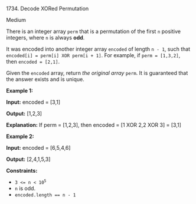 1734\. Decode XORed Permutation

Medium

There is an integer array `perm` that is a permutation of the first `n` positive integers, where `n` is always **odd**.

It was encoded into another integer array `encoded` of length `n - 1`, such that `encoded[i] = perm[i] XOR perm[i + 1]`. For example, if `perm = [1,3,2]`, then `encoded = [2,1]`.

Given the `encoded` array, return _the original array_ `perm`. It is guaranteed that the answer exists and is unique.

**Example 1:**

**Input:** encoded = [3,1]

**Output:** [1,2,3]

**Explanation:** If perm = [1,2,3], then encoded = [1 XOR 2,2 XOR 3] = [3,1]

**Example 2:**

**Input:** encoded = [6,5,4,6]

**Output:** [2,4,1,5,3]

**Constraints:**

*   <code>3 <= n < 10<sup>5</sup></code>
*   `n` is odd.
*   `encoded.length == n - 1`